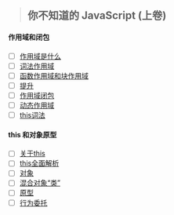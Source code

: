 > ## 你不知道的 JavaScript (上卷)

#### 作用域和闭包
* [ ] [作用域是什么](./作用域是什么)
* [ ] [词法作用域](./词法作用域)
* [ ] [函数作用域和块作用域](./函数作用域和块作用域)
* [ ] [提升](./提升)
* [ ] [作用域闭包](./作用域闭包)
* [ ] [动态作用域](./动态作用域)
* [ ] [this词法](./this词法)

#### this 和对象原型
* [ ] [关于this](./关于this)
* [ ] [this全面解析](./this全面解析)
* [ ] [对象](./对象)
* [ ] [混合对象“类”](./混合对象“类”)
* [ ] [原型](./原型)
* [ ] [行为委托](./行为委托)